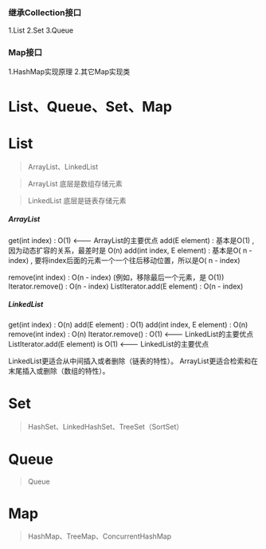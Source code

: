 ### 继承Collection接口
1.List
2.Set
3.Queue

### Map接口
1.HashMap实现原理
2.其它Map实现类

# List、Queue、Set、Map

# List
> ArrayList、LinkedList

> ArrayList 底层是数组存储元素  

> LinkedList 底层是链表存储元素  

##### ArrayList
get(int index) : O(1) <---  ArrayList<E>的主要优点
add(E element) : 基本是O(1) , 因为动态扩容的关系，最差时是 O(n) 
add(int index, E element) : 基本是O( n - index) , 要将index后面的元素一个一个往后移动位置，所以是O( n - index)

remove(int index) : O(n - index) (例如，移除最后一个元素，是 O(1))
Iterator.remove() : O(n - index)
ListIterator.add(E element) : O(n - index)


##### LinkedList
get(int index) : O(n)
add(E element) : O(1)
add(int index, E element) : O(n)
remove(int index) : O(n)
Iterator.remove() : O(1) <--- LinkedList<E>的主要优点
ListIterator.add(E element) is O(1) <---  LinkedList<E>的主要优点

LinkedList更适合从中间插入或者删除（链表的特性）。 ArrayList更适合检索和在末尾插入或删除（数组的特性）。




# Set
> HashSet、LinkedHashSet、TreeSet（SortSet）

# Queue
> Queue

# Map
> HashMap、TreeMap、ConcurrentHashMap

